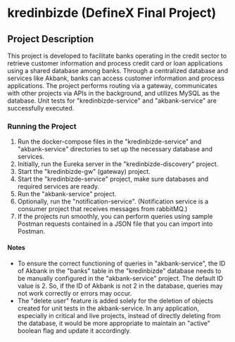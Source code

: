 # kredinbizde (DefineX Final Project)

## Project Description

This project is developed to facilitate banks operating in the credit sector to retrieve customer information and process credit card or loan applications using a shared database among banks. Through a centralized database and services like Akbank, banks can access customer information and process applications. The project performs routing via a gateway, communicates with other projects via APIs in the background, and utilizes MySQL as the database. Unit tests for "kredinbizde-service" and "akbank-service" are successfully executed.

### Running the Project

1. Run the docker-compose files in the "kredinbizde-service" and "akbank-service" directories to set up the necessary database and services.
2. Initially, run the Eureka server in the "kredinbizde-discovery" project.
3. Start the "kredinbizde-gw" (gateway) project.
4. Start the "kredinbizde-service" project, make sure databases and required services are ready.
5. Run the "akbank-service" project.
6. Optionally, run the "notification-service". (Notification service is a consumer project that receives messages from rabbitMQ.)
7. If the projects run smoothly, you can perform queries using sample Postman requests contained in a JSON file that you can import into Postman.

#### Notes

- To ensure the correct functioning of queries in "akbank-service", the ID of Akbank in the "banks" table in the "kredinbizde" database needs to be manually configured in the "akbank-service" project. The default ID value is 2. So, if the ID of Akbank is not 2 in the database, queries may not work correctly or errors may occur.
- The "delete user" feature is added solely for the deletion of objects created for unit tests in the akbank-service. In any application, especially in critical and live projects, instead of directly deleting from the database, it would be more appropriate to maintain an "active" boolean flag and update it accordingly.